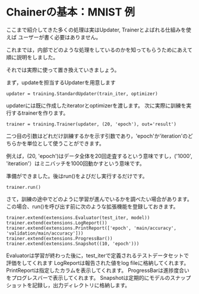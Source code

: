 # Chainerの基本：MNIST 例

ここまで紹介してきた多くの処理は実はUpdater, Trainerとよばれる仕組みを使えば
ユーザーが書く必要はありません。

これまでは，内部でどのような処理をしているのかを知ってもらうためにあえて順に説明をしました。

それでは実際に使って置き換えていきましょう。

まず，updateを担当するUpdaterを用意します

```
updater = training.StandardUpdater(train_iter, optimizer)
```

updaterには既に作成したiteratorとoptimizerを渡します。
次に実際に訓練を実行するtrainerを作ります。

```
trainer = training.Trainer(updater, (20, 'epoch'), out='result')
```

二つ目の引数はどれだけ訓練するかを示す引数であり，'epoch'か'iteration'のどちらかを単位として使うことができます。

例えば，(20, 'epoch')はデータ全体を20回走査するという意味ですし，('1000', 'iteration'）はミニバッチを1000回動かすという意味です。

準備ができました。後はrun()をよびだし実行するだけです。

```
trainer.run()
```

さて，訓練の途中でどのように学習が進んでいるかを調べたい場合があります。
この場合、run()を呼び出す前に次のような拡張機能を登録しておきます。

```
trainer.extend(extensions.Evaluator(test_iter, model))
trainer.extend(extensions.LogReport())
trainer.extend(extensions.PrintReport(['epoch', 'main/accuracy', 'validation/main/accuracy']))
trainer.extend(extensions.ProgressBar())
trainer.extend(extensions.Snapshot((10, 'epoch')))
```

Evaluatorは学習が終わった後に，test_iterで定義されるテストデータセットで評価をしてくれます
LogReportは報告された値をlog fileに格納してくれます。
PrintReportは指定したカラムを表示してくれます。
ProgressBarは進捗度合いをプログレスバーで表示してくれます。
Snapshotは定期的にモデルのスナップショットを記録し，出力ディレクトリに格納します。





